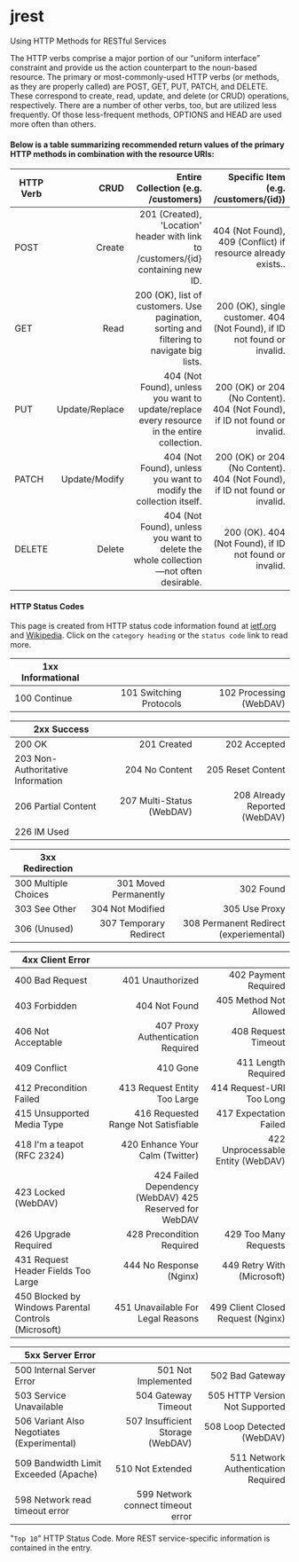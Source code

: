 # jrest

Using HTTP Methods for RESTful Services


The HTTP verbs comprise a major portion of our “uniform interface” constraint and provide us the action counterpart to the noun-based resource. The primary or most-commonly-used HTTP verbs (or methods, as they are properly called) are POST, GET, PUT, PATCH, and DELETE. These correspond to create, read, update, and delete (or CRUD) operations, respectively. There are a number of other verbs, too, but are utilized less frequently. Of those less-frequent methods, OPTIONS and HEAD are used more often than others.


#### Below is a table summarizing recommended return values of the primary HTTP methods in combination with the resource URIs:

| HTTP Verb	| CRUD	| Entire Collection (e.g. /customers)	| Specific Item (e.g. /customers/{id}) | 
| --------  | -----: | ----:  								|----:  								|
|POST	|Create	|201 (Created), 'Location' header with link to /customers/{id} containing new ID.	|404 (Not Found), 409 (Conflict) if resource already exists.. |
|GET	|Read	|200 (OK), list of customers. Use pagination, sorting and filtering to navigate big lists.	|200 (OK), single customer. 404 (Not Found), if ID not found or invalid. |
|PUT	|Update/Replace	|404 (Not Found), unless you want to update/replace every resource in the entire collection.	|200 (OK) or 204 (No Content). 404 (Not Found), if ID not found or invalid. |
|PATCH	|Update/Modify	|404 (Not Found), unless you want to modify the collection itself.	|200 (OK) or 204 (No Content). 404 (Not Found), if ID not found or invalid. |
|DELETE	|Delete	|404 (Not Found), unless you want to delete the whole collection—not often desirable.	|200 (OK). 404 (Not Found), if ID not found or invalid. |


#### HTTP Status Codes

This page is created from HTTP status code information found at [ietf.org]() and [Wikipedia](). Click on the `category heading` or the `status code` link to read more.

| 1xx Informational|   	 |  			| 
| --------  | -----: | ----: |
| 100 Continue   | 101 Switching Protocols   | 102 Processing (WebDAV) | 


| 2xx Success |   	 |  			| 
| --------  | -----: | ----: |
| 200 OK   | 201 Created   | 202 Accepted | 
| 203 Non-Authoritative Information    | 204 No Content|     205 Reset Content | 
| 206 Partial Content   | 207 Multi-Status (WebDAV)   | 208 Already Reported (WebDAV) | 
| 226 IM Used|  |  | 


| 3xx Redirection| | | 
| --------  | -----: | ----: |
| 300 Multiple Choices | 301 Moved Permanently  | 302 Found | 
| 303 See Other  | 304 Not Modified   | 305 Use Proxy | 
| 306 (Unused)   | 307 Temporary Redirect   | 308 Permanent Redirect (experiemental) | 



| 4xx Client Error| | |
| --------  | -----: | ----: |
| 400 Bad Request  | 401 Unauthorized  | 402 Payment Required | 
| 403 Forbidden  | 404 Not Found   | 405 Method Not Allowed | 
| 406 Not Acceptable  | 407 Proxy Authentication Required   |  408 Request Timeout
| 409 Conflict  | 410 Gone  | 411 Length Required | 
| 412 Precondition Failed   | 413 Request Entity Too Large   | 414 Request-URI Too Long | 
| 415 Unsupported Media Type   | 416 Requested Range Not Satisfiable    | 417 Expectation Failed | 
| 418 I'm a teapot (RFC 2324)   | 420 Enhance Your Calm (Twitter)    | 422 Unprocessable Entity (WebDAV) | 
| 423 Locked (WebDAV)   | 424 Failed Dependency (WebDAV)   425 Reserved for WebDAV | 
| 426 Upgrade Required   | 428 Precondition Required    | 429 Too Many Requests | 
| 431 Request Header Fields Too Large   | 444 No Response (Nginx)   |  449 Retry With (Microsoft) | 
| 450 Blocked by Windows Parental Controls (Microsoft)   | 451 Unavailable For Legal Reasons    | 499 Client Closed Request (Nginx) | 


| 5xx Server Error| | | 
| --------  | -----: | ----: |
| 500 Internal Server Error  |  501 Not Implemented |   502 Bad Gateway| 
| 503 Service Unavailable  | 504 Gateway Timeout   | 505 HTTP Version Not Supported| 
| 506 Variant Also Negotiates (Experimental) |  507 Insufficient Storage (WebDAV)  |  508 Loop Detected (WebDAV)| 
| 509 Bandwidth Limit Exceeded (Apache)  |  510 Not Extended   | 511 Network Authentication Required| 
| 598 Network read timeout error   | 599 Network connect timeout error| | 

"`Top 10`" HTTP Status Code. More REST service-specific information is contained in the entry.